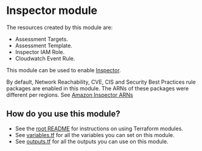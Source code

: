 # Inspector module

The resources created by this module are:

* Assessment Targets.
* Assessment Template.
* Inspector IAM Role.
* Cloudwatch Event Rule.

This module can be used to enable [Inspector](https://docs.aws.amazon.com/inspector/latest/userguide/inspector_introduction.html).

By default, Network Reachability, CVE, CIS and Security Best Practices rule packages are enabled in this module. The ARNs of these packages were different per regions. See [Amazon Inspector ARNs](https://docs.aws.amazon.com/inspector/latest/userguide/inspector-arns.html)

## How do you use this module?

* See the [root README](/README.md) for instructions on using Terraform modules.
* See [variables.tf](./variables.tf) for all the variables you can set on this module.
* See [outputs.tf](./outputs.tf) for all the outputs you can use on this module.